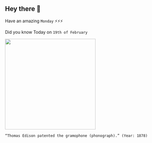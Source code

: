 ## Hey there 👋
Have an amazing `Monday` ⚡⚡⚡

Did you know Today on `19th of February`
 
 [<img src="https:://upload.wikimedia.org/wikipedia/commons/thumb/0/03/Edison_and_phonograph_edit1.jpg/1280px-Edison_and_phonograph_edit1.jpg" width="300" />](https://www.history.com/this-day-in-history/thomas-alva-edison-patents-the-phonograph#:~:text=The%20technology%20that%20made%20the,%E2%80%94on%20February%2019%2C%201878.https) 
 ```
“Thomas Edison patented the gramophone (phonograph).” (Year: 1878)
```
